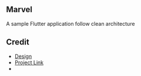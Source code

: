 ## Marvel
A sample Flutter application follow clean architecture

## Credit

- [Design](https://www.figma.com/file/yPCg7Z9PqmaplQOrmednNm/MARVEL--Streaming-App-(Community)?type=design&node-id=8-149&mode=design&t=bZRsa6D46iGVGSYA-0)
- [Project Link](https://github.com/users/namnh-0652/projects/3)
- 